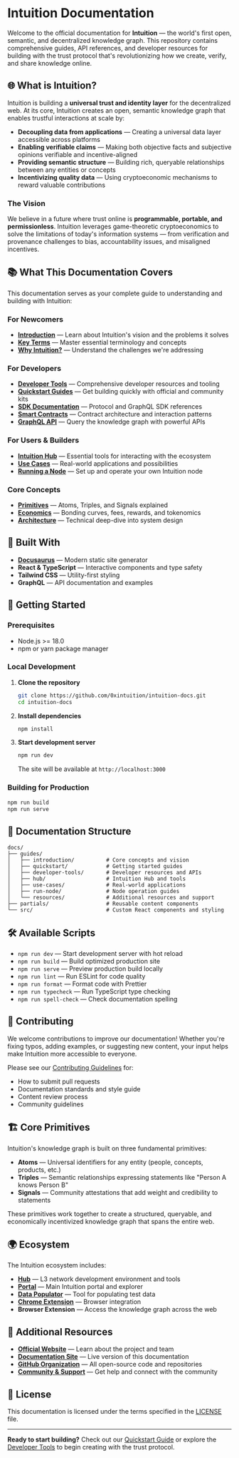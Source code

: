 # Intuition Documentation

Welcome to the official documentation for **Intuition** — the world's first open, semantic, and decentralized knowledge graph. This repository contains comprehensive guides, API references, and developer resources for building with the trust protocol that's revolutionizing how we create, verify, and share knowledge online.

## 🌐 What is Intuition?

Intuition is building a **universal trust and identity layer** for the decentralized web. At its core, Intuition creates an open, semantic knowledge graph that enables trustful interactions at scale by:

- **Decoupling data from applications** — Creating a universal data layer accessible across platforms
- **Enabling verifiable claims** — Making both objective facts and subjective opinions verifiable and incentive-aligned
- **Providing semantic structure** — Building rich, queryable relationships between any entities or concepts
- **Incentivizing quality data** — Using cryptoeconomic mechanisms to reward valuable contributions

### The Vision

We believe in a future where trust online is **programmable, portable, and permissionless**. Intuition leverages game-theoretic cryptoeconomics to solve the limitations of today's information systems — from verification and provenance challenges to bias, accountability issues, and misaligned incentives.

## 📚 What This Documentation Covers

This documentation serves as your complete guide to understanding and building with Intuition:

### For Newcomers
- **[Introduction](/docs/introduction)** — Learn about Intuition's vision and the problems it solves
- **[Key Terms](/docs/resources/key-terms)** — Master essential terminology and concepts
- **[Why Intuition?](/docs/introduction/why-intuition)** — Understand the challenges we're addressing

### For Developers
- **[Developer Tools](/docs/developer-tools)** — Comprehensive developer resources and tooling
- **[Quickstart Guides](/docs/quickstart)** — Get building quickly with official and community kits
- **[SDK Documentation](/docs/developer-tools/sdks)** — Protocol and GraphQL SDK references
- **[Smart Contracts](/docs/developer-tools/contracts)** — Contract architecture and interaction patterns
- **[GraphQL API](/docs/developer-tools/graphql-api)** — Query the knowledge graph with powerful APIs

### For Users & Builders
- **[Intuition Hub](/docs/hub)** — Essential tools for interacting with the ecosystem
- **[Use Cases](/docs/use-cases)** — Real-world applications and possibilities
- **[Running a Node](/docs/run-node)** — Set up and operate your own Intuition node

### Core Concepts
- **[Primitives](/docs/introduction/the-primitives)** — Atoms, Triples, and Signals explained
- **[Economics](/docs/introduction/the-economics)** — Bonding curves, fees, rewards, and tokenomics
- **[Architecture](/docs/developer-tools/deep-dive)** — Technical deep-dive into system design

## 🔧 Built With

- **[Docusaurus](https://docusaurus.io/)** — Modern static site generator
- **React & TypeScript** — Interactive components and type safety
- **Tailwind CSS** — Utility-first styling
- **GraphQL** — API documentation and examples

## 🚀 Getting Started

### Prerequisites
- Node.js >= 18.0
- npm or yarn package manager

### Local Development

1. **Clone the repository**
   ```bash
   git clone https://github.com/0xintuition/intuition-docs.git
   cd intuition-docs
   ```

2. **Install dependencies**
   ```bash
   npm install
   ```

3. **Start development server**
   ```bash
   npm run dev
   ```
   
   The site will be available at `http://localhost:3000`

### Building for Production

```bash
npm run build
npm run serve
```

## 📁 Documentation Structure

```
docs/
├── guides/
│   ├── introduction/          # Core concepts and vision
│   ├── quickstart/            # Getting started guides
│   ├── developer-tools/       # Developer resources and APIs
│   ├── hub/                   # Intuition Hub and tools
│   ├── use-cases/             # Real-world applications
│   ├── run-node/              # Node operation guides
│   └── resources/             # Additional resources and support
├── partials/                  # Reusable content components
└── src/                       # Custom React components and styling
```

## 🛠 Available Scripts

- `npm run dev` — Start development server with hot reload
- `npm run build` — Build optimized production site
- `npm run serve` — Preview production build locally
- `npm run lint` — Run ESLint for code quality
- `npm run format` — Format code with Prettier
- `npm run typecheck` — Run TypeScript type checking
- `npm run spell-check` — Check documentation spelling

## 🤝 Contributing

We welcome contributions to improve our documentation! Whether you're fixing typos, adding examples, or suggesting new content, your input helps make Intuition more accessible to everyone.

Please see our [Contributing Guidelines](CONTRIBUTING.md) for:
- How to submit pull requests
- Documentation standards and style guide
- Content review process
- Community guidelines

## 🏗 Core Primitives

Intuition's knowledge graph is built on three fundamental primitives:

- **Atoms** — Universal identifiers for any entity (people, concepts, products, etc.)
- **Triples** — Semantic relationships expressing statements like "Person A knows Person B"
- **Signals** — Community attestations that add weight and credibility to statements

These primitives work together to create a structured, queryable, and economically incentivized knowledge graph that spans the entire web.

## 🌍 Ecosystem

The Intuition ecosystem includes:

- **[Hub](https://intuition-testnet.hub.caldera.xyz/)** — L3 network development environment and tools
- **[Portal](https://beta.portal.intuition.systems/)** — Main Intuition portal and explorer
- **[Data Populator](https://data-populator.onrender.com/)** — Tool for populating test data
- **[Chrome Extension](https://github.com/0xIntuition/intuition-chrome-extension)** — Browser integration
- **Browser Extension** — Access the knowledge graph across the web

## 📖 Additional Resources

- **[Official Website](https://intuition.systems)** — Learn about the project and team
- **[Documentation Site](https://docs.intuition.systems)** — Live version of this documentation
- **[GitHub Organization](https://github.com/0xintuition)** — All open-source code and repositories
- **[Community & Support](/docs/resources/community-and-support)** — Get help and connect with the community

## 📄 License

This documentation is licensed under the terms specified in the [LICENSE](LICENSE) file.

---

**Ready to start building?** Check out our [Quickstart Guide](/docs/quickstart) or explore the [Developer Tools](/docs/developer-tools) to begin creating with the trust protocol.